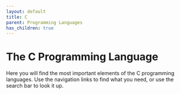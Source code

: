 ```yaml
---
layout: default
title: C
parent: Programming Languages
has_children: true
---
```


# The C Programming Language

Here you will find the most important elements of the C programming languages. Use the navigation links to find what you need, or use the search bar to look it up.